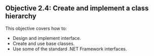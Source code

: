 ## Objective 2.4: Create and implement a class hierarchy

This objective covers how to:
 * Design and implement interface.
 * Create and use base classes.
 * Use some of the standard .NET Framework interfaces.